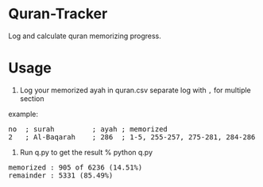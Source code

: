 # Quran-Tracker
Log and calculate quran memorizing progress.

# Usage
1. Log your memorized ayah in quran.csv 
separate log with `,` for multiple section

example:
<pre>
no  ; surah         ; ayah ; memorized
2   ; Al-Baqarah    ; 286  ; 1-5, 255-257, 275-281, 284-286
</pre>

1. Run q.py to get the result
% python q.py

<pre>
memorized : 905 of 6236 (14.51%)
remainder : 5331 (85.49%)
</pre>
